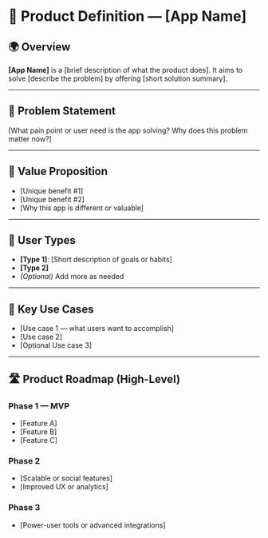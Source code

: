 # 🧾 Product Definition — [App Name]

## 🌍 Overview

**[App Name]** is a [brief description of what the product does]. It aims to solve [describe the problem] by offering [short solution summary].

---

## 🎯 Problem Statement

[What pain point or user need is the app solving? Why does this problem matter now?]

---

## 🌱 Value Proposition

- [Unique benefit #1]
- [Unique benefit #2]
- [Why this app is different or valuable]

---

## 👤 User Types

- **[Type 1]**: [Short description of goals or habits]
- **[Type 2]**
- *(Optional)* Add more as needed

---

## 💼 Key Use Cases

- [Use case 1 — what users want to accomplish]
- [Use case 2]
- [Optional Use case 3]

---

## 🛣️ Product Roadmap (High-Level)

### Phase 1 — MVP
- [Feature A]
- [Feature B]
- [Feature C]

### Phase 2
- [Scalable or social features]
- [Improved UX or analytics]

### Phase 3
- [Power-user tools or advanced integrations]
